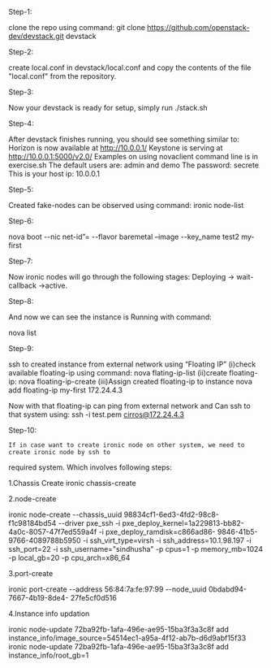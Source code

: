 Step-1:

clone the repo using command:
git clone https://github.com/openstack-dev/devstack.git devstack

Step-2:

create local.conf in devstack/local.conf and copy the contents of the file "local.conf" from the repository.

Step-3:

Now your devstack is ready for setup, simply run
./stack.sh

Step-4:

After devstack finishes running, you should see something similar to:
Horizon is now available at http://10.0.0.1/
Keystone is serving at http://10.0.0.1:5000/v2.0/
Examples on using novaclient command line is in exercise.sh
The default users are: admin and demo
The password: secrete
This is your host ip: 10.0.0.1

Step-5:

Created fake-nodes can be observed using command:
ironic node-list

Step-6:

nova boot --nic net-id”=<net-id> --flavor baremetal –image <image-id> --key_name test2
my-first

Step-7:

Now ironic nodes will go through the following stages:
Deploying -> wait-callback ->active.

Step-8:

And now we can see the instance is Running with command:

nova list

Step-9:

ssh to created instance from external network using “Floating IP”
(i)check available floating-ip using command:
nova flating-ip-list
(ii)create floating-ip:
nova floating-ip-create
(iii)Assign created floating-ip to instance
nova add floating-ip my-first 172.24.4.3

Now with that floating-ip can ping from external network
and Can ssh to that system using:
ssh -i test.pem cirros@172.24.4.3

Step-10:

	If in case want to create ironic node on other system, we need to create ironic node by ssh to
required system. Which involves following steps:

1.Chassis Create
ironic chassis-create

2.node-create

ironic node-create --chassis_uuid 98834cf1-6ed3-4fd2-98c8-f1c98184bd54 --driver pxe_ssh -i
pxe_deploy_kernel=1a229813-bb82-4a0c-8057-47f7ed559a4f -i pxe_deploy_ramdisk=c866ad86-
9846-41b5-9766-4089788b5950 -i ssh_virt_type=virsh -i ssh_address=10.1.98.197 -i ssh_port=22
-i ssh_username="sindhusha" -p cpus=1 -p memory_mb=1024 -p local_gb=20 -p
cpu_arch=x86_64

3.port-create

ironic port-create --address 56:84:7a:fe:97:99 --node_uuid 0bdabd94-7667-4b19-8de4-
27fe5cf0d516

4.Instance info updation

ironic node-update 72ba92fb-1afa-496e-ae95-15ba3f3a3c8f add
instance_info/image_source=54514ec1-a95a-4f12-ab7b-d6d9abf15f33
ironic node-update 72ba92fb-1afa-496e-ae95-15ba3f3a3c8f add instance_info/root_gb=1

